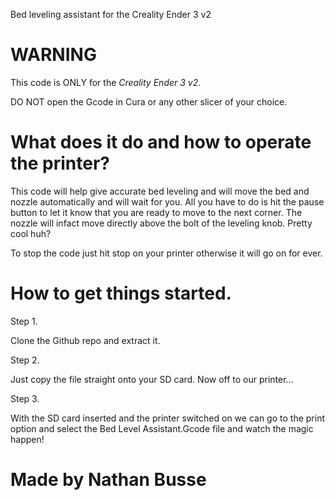 
Bed leveling assistant for the Creality Ender 3 v2

# WARNING 
This code is ONLY for the *Creality Ender 3 v2*.


DO NOT open the Gcode in Cura or any other slicer of your choice.

# What does it do and how to operate the printer?

This code will help give accurate bed leveling and will move the bed and nozzle automatically and will wait for you. 
All you have to do is hit the pause button to let it know that you are ready to move to the next corner. The nozzle will infact move directly above the bolt of the leveling knob. Pretty cool huh? 

To stop the code just hit stop on your printer otherwise it will go on for ever.
# How to get things started.

Step 1.

Clone the Github repo and extract it.

Step 2.

Just copy the file straight onto your SD card. 
Now off to our printer...

Step 3.

With the SD card inserted and the printer switched on we can go to the print option and select the Bed Level Assistant.Gcode file and watch the magic happen!

# Made by Nathan Busse
